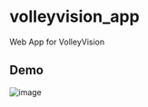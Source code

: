 # volleyvision_app
Web App for VolleyVision

## Demo 

![image](https://github.com/shukkkur/volleyvision_app/assets/78250180/4a5906e7-f2f6-47a0-a485-3c29cca28c01)
